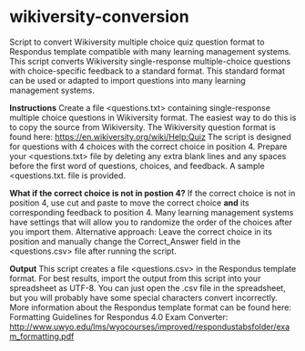 # wikiversity-conversion
Script to convert Wikiversity multiple choice quiz question format to Respondus template compatible with many learning management systems.
This script converts Wikiversity single-response multiple-choice questions with choice-specific feedback to a standard format.
This standard format can be used or adapted to import questions into many learning management systems.

**Instructions**
Create a file <questions.txt> containing single-response multiple choice questions in Wikiversity format. The easiest way to do this is to copy the source from Wikiversity.
The Wikiversity question format is found here: https://en.wikiversity.org/wiki/Help:Quiz
The script is designed for questions with 4 choices with the correct choice in position 4.
Prepare your <questions.txt> file by deleting any extra blank lines and any spaces before the first word of questions, choices, and feedback.
A sample <questions.txt. file is provided.

**What if the correct choice is not in postion 4?**
If the correct choice is not in position 4, use cut and paste to move the correct choice **and** its corresponding feedback to position 4.
Many learning management systems have settings that will allow you to randomize the order of the choices after you import them.
Alternative approach: Leave the correct choice in its position and manually change the Correct_Answer field in the <questions.csv> file after running the script.

**Output**
This script creates a file <questions.csv> in the Respondus template format. For best results, import the output from this script into your spreadsheet as UTF-8.
You can just open the .csv file in the spreadsheet, but you will probably have some special characters convert incorrectly.
More information about the Respondus template format can be found here: Formatting Guidelines for  Respondus  4.0  Exam  Converter: http://www.uwyo.edu/lms/wyocourses/improved/respondustabsfolder/exam_formatting.pdf
